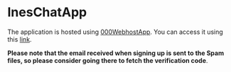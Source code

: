# InesChatApp

The application is hosted using [000WebhostApp](https://fr.000webhost.com/). You can access it using this [link](https://ineschatapplication.000webhostapp.com/).

**Please note that the email received when signing up is sent to the Spam files, so please consider going there to fetch the verification code**.
